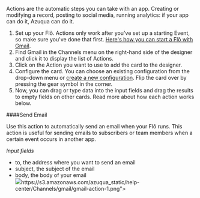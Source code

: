 Actions are the automatic steps you can take with an app. Creating or modifying a record, posting to social media, running analytics: if your app can do it, Azuqua can do it. 

1. Set up your Flõ. Actions only work after you've set up a starting Event, so make sure you've done that first. [Here's how you can start a Flõ with Gmail]().
2. Find Gmail in the Channels menu on the right-hand side of the designer and click it to display the list of Actions.
3. Click on the Action you want to use to add the card to the designer. 
4. Configure the card. You can choose an existing configuration from the drop-down menu or [create a new configuration](). Flip the card over by pressing the gear symbol in the corner.
5. Now, you can drag or type data into the input fields and drag the results to empty fields on other cards. Read more about how each action works below.

####Send Email

Use this action to automatically send an email when your Flõ runs. This action is useful for sending emails to subscribers or team members when a certain event occurs in another app. 

*Input fields*

* to, the address where you want to send an email
* subject, the subject of the email
* body, the body of your email<div>
    <div style="width: 60%; float: left; margin-right: 10px">
    </div>
    <div style="width: 30%, float: left">
    <img src="
https://s3.amazonaws.com/azuqua_static/help-center/Channels/gmail/gmail-action-1.png"></img>
    </div>
</div>
